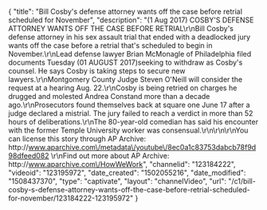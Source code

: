 {
    "title": "Bill Cosby's defense attorney wants off the case before retrial scheduled for November",
    "description": "(1 Aug 2017) COSBY'S DEFENSE ATTORNEY WANTS OFF THE CASE BEFORE RETRIAL\r\nBill Cosby's defense attorney in his sex assault trial that ended with a deadlocked jury wants off the case before a retrial that's scheduled to begin in November.\r\nLead defense lawyer Brian McMonagle of Philadelphia filed documents Tuesday (01 AUGUST 2017)seeking to withdraw as Cosby's counsel. He says Cosby is taking steps to secure new lawyers.\r\nMontgomery County Judge Steven O'Neill will consider the request at a hearing Aug. 22.\r\nCosby is being retried on charges he drugged and molested Andrea Constand more than a decade ago.\r\nProsecutors found themselves back at square one June 17 after a judge declared a mistrial. The jury failed to reach a verdict in more than 52 hours of deliberations.\r\nThe 80-year-old comedian has said his encounter with the former Temple University worker was consensual.\r\n\r\n\r\nYou can license this story through AP Archive: http:\/\/www.aparchive.com\/metadata\/youtube\/8ec0a1c83753dabcb78f9d98dfeed082 \r\nFind out more about AP Archive: http:\/\/www.aparchive.com\/HowWeWork",
    "channelid": "123184222",
    "videoid": "123195972",
    "date_created": "1502055216",
    "date_modified": "1508437370",
    "type": "captivate",
    "layout": "channelVideo",
    "url": "\/c1\/bill-cosby-s-defense-attorney-wants-off-the-case-before-retrial-scheduled-for-november\/123184222-123195972"
}